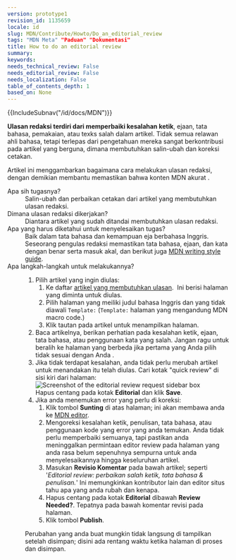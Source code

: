 ```yaml
---
version: prototype1
revision_id: 1135659
locale: id
slug: MDN/Contribute/Howto/Do_an_editorial_review
tags: "MDN Meta" "Paduan" "Dokumentasi"
title: How to do an editorial review
summary: 
keywords: 
needs_technical_review: False
needs_editorial_review: False
needs_localization: False
table_of_contents_depth: 1
based_on: None
---
```

<div>{{IncludeSubnav("/id/docs/MDN")}}</div>

<p class="summary"><strong>Ulasan redaksi terdiri dari memperbaiki kesalahan ketik</strong>, ejaan, tata bahasa, pemakaian, atau texks salah dalam artikel. Tidak semua relawan ahli bahasa, tetapi terlepas dari pengetahuan mereka sangat berkontribusi pada artikel yang berguna, dimana membutuhkan salin-ubah dan koreksi cetakan.</p>

<p><span class="seoSummary">Artikel ini menggambarkan bagaimana cara melakukan ulasan redaksi, </span> <span id="result_box" lang="id"><span>dengan demikian membantu</span> <span>memastikan bahwa</span> <span>konten</span> <span>MDN</span> <span>akurat</span></span> <span class="seoSummary">.</span></p>

<dl>
 <dt>Apa sih tugasnya?</dt>
 <dd>Salin-ubah dan perbaikan cetakan dari artikel yang membutuhkan ulasan redaksi.</dd>
 <dt>Dimana ulasan redaksi dikerjakan?</dt>
 <dd>Diantara artikel yang sudah ditandai membutuhkan ulasan redaksi.</dd>
 <dt>Apa yang harus diketahui untuk menyelesaikan tugas?</dt>
 <dd>Baik dalam tata bahasa dan kemampuan eja berbahasa Inggris. Seseorang pengulas redaksi memastikan tata bahasa, ejaan, dan kata dengan benar serta masuk akal, dan berikut juga <a href="/id/docs/MDN/Contribute/Guidelines/Writing_style_guide">MDN writing style guide</a>.</dd>
 <dt>Apa langkah-langkah untuk melakukannya?</dt>
 <dd>
 <ol>
  <li>Pilih artikel yang ingin diulas:
   <ol>
    <li>Ke daftar <a href="/id/docs/needs-review/editorial">artikel yang membutuhkan ulasan</a>.&nbsp; Ini berisi halaman yang diminta untuk diulas.</li>
    <li>Pilih halaman yang meiliki judul bahasa Inggris dan yang tidak diawali <code>Template:</code> (<code>Template:</code> halaman yang mengandung MDN macro code.)</li>
    <li>Klik tautan pada artikel untuk menampilkan halaman.</li>
   </ol>
  </li>
  <li><a id="core-steps" name="core-steps"></a>Baca artikelnya, berikan perhatian pada kesalahan ketik, ejaan, tata bahasa, atau penggunaan kata yang salah. <span id="result_box" lang="id"><span>Jangan</span> <span>ragu untuk</span> <span>beralih ke</span> <span>halaman yang berbeda</span> <span>jika pertama</span> yang <span>Anda pilih</span> <span>tidak sesuai dengan Anda</span></span> .</li>
  <li>Jika tidak terdapat kesalahan, anda tidak perlu merubah artikel untuk menandakan itu telah diulas. Cari kotak "quick review" di sisi kiri dari halaman:<br />
   <img alt="Screenshot of the editorial review request sidebar box" src="https://mdn.mozillademos.org/files/13018/SidebarReviewBoxEditorial.png" /><br />
   Hapus centang pada kotak <strong>Editorial</strong> dan klik <strong>Save</strong>.</li>
  <li>Jika anda menemukan error yang perlu di koreksi:
   <ol>
    <li>Klik tombol&nbsp;<strong>Sunting</strong>&nbsp;di atas halaman; ini akan membawa anda ke&nbsp;<a href="/id/docs/Project:MDN/Contributing/Editor_guide">MDN editor</a>.</li>
    <li>Mengoreksi kesalahan ketik, penulisan, tata bahasa, atau penggunaan kode yang error yang anda temukan. Anda tidak perlu memperbaiki semuanya, tapi pastikan anda meninggalkan permintaan editor review pada halaman yang anda rasa belum sepenuhnya sempurna untuk anda menyelesaikannya hingga keseluruhan artikel.</li>
    <li>Masukan&nbsp;<strong>Revisio&nbsp;Komentar</strong>&nbsp;pada bawah artikel; seperti '<em>Editorial review: perbaikan salah ketik, tata bahasa&nbsp;&amp; penulisan.</em>' Ini memungkinkan kontributor lain dan editor situs tahu apa yang anda rubah dan kenapa.</li>
    <li>Hapus centang pada kotak&nbsp;<strong>Editorial</strong> dibawah&nbsp;<strong>Review Needed?</strong>. Tepatnya pada bawah komentar revisi pada halaman.</li>
    <li>Klik tombol&nbsp;<strong>Publish</strong>.</li>
   </ol>
  </li>
 </ol>

 <div class="note">
 <p>Perubahan yang anda buat mungkin tidak langsung di tampilkan setelah disimpan; disini ada rentang waktu ketika halaman di proses dan disimpan.</p>
 </div>
 </dd>
</dl>

